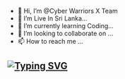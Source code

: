 - 👋 Hi, I’m @Cyber Warriors X Team
- 👀 I’m Live In Sri Lanka...
- 🌱 I’m currently learning Coding...
- 💞️ I’m looking to collaborate on ...
- 📫 How to reach me ...

## [![Typing SVG](https://readme-typing-svg.herokuapp.com?font=Rockstar-ExtraBold&color=F33A6A&lines=𝐖𝐞𝐥𝐜𝐨𝐦𝐞+𝐓𝐨:+𝐂𝐲𝐛𝐞𝐫+𝐖𝐚𝐫𝐫𝐢𝐨𝐫𝐬+𝐗+𝐓𝐞𝐚𝐦;ᴏᴡɴᴇʀ+ʙʏ+sʀɪᴍᴀʟ+ᴏғғɪᴄɪᴀʟ;ℂ𝕣𝕖𝕒𝕥𝕖𝕕+𝕓𝕪:+ᴛʜᴇᴇᴋsʜᴀɴᴀ+AND+ᴠɪᴍᴜᴋᴛʜɪ;ᴘᴏᴡᴇʀᴅ+ʙʏ:+ᴄʏʙᴇʀ+ᴡᴀʀʀɪᴏʀs+x+ᴛᴇᴀᴍ)](https://git.io/typing-svg)

<!---
CyberWarriorsX/CyberWarriorsX is a ✨ special ✨ repository because its `README.md` (this file) appears on your GitHub profile.
You can click the Preview link to take a look at your changes.
--->
